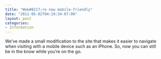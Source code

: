 ```yaml
---
title: "We&#8217;re now mobile-friendly"
date: "2011-05-02T04:19:34-07:00"
layout: post
categories:
- Information
---
```


We’ve made a small modification to the site that makes it easier to navigate when visiting with a mobile device such as an iPhone. So, now you can still be in the know while you’re on the go.